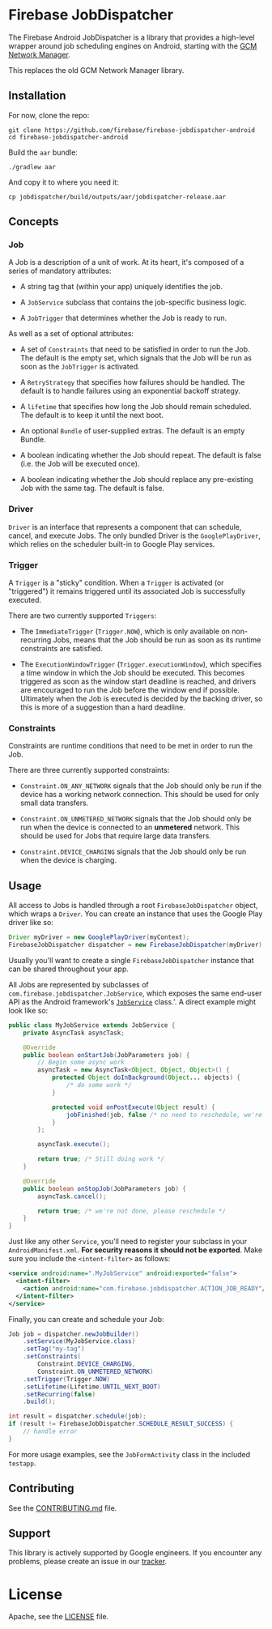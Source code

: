 # Firebase JobDispatcher

The Firebase Android JobDispatcher is a library that provides a high-level wrapper around job
scheduling engines on Android, starting with the [GCM Network Manager][nts].

This replaces the old GCM Network Manager library.

## Installation

For now, clone the repo:
```
git clone https://github.com/firebase/firebase-jobdispatcher-android
cd firebase-jobdispatcher-android
```

Build the `aar` bundle:
```
./gradlew aar
```
And copy it to where you need it:
```
cp jobdispatcher/build/outputs/aar/jobdispatcher-release.aar
```

## Concepts

### Job

A Job is a description of a unit of work. At its heart, it's composed of a
series of mandatory attributes:

-   A string tag that (within your app) uniquely identifies the job.

-   A `JobService` subclass that contains the job-specific business logic.

-   A `JobTrigger` that determines whether the Job is ready to run.

As well as a set of optional attributes:

-   A set of `Constraints` that need to be satisfied in order to run the Job.
    The default is the empty set, which signals that the Job will be run as soon
    as the `JobTrigger` is activated.

-   A `RetryStrategy` that specifies how failures should be handled. The default
    is to handle failures using an exponential backoff strategy.

-   A `lifetime` that specifies how long the Job should remain scheduled. The
    default is to keep it until the next boot.

-   An optional `Bundle` of user-supplied extras. The default is an empty
    Bundle.

-   A boolean indicating whether the Job should repeat. The default is false
    (i.e. the Job will be executed once).

-   A boolean indicating whether the Job should replace any pre-existing Job
    with the same tag. The default is false.

### Driver

`Driver` is an interface that represents a component that can schedule, cancel,
and execute Jobs. The only bundled Driver is the `GooglePlayDriver`, which
relies on the scheduler built-in to Google Play services.

### Trigger

A `Trigger` is a "sticky" condition. When a `Trigger` is activated (or
"triggered") it remains triggered until its associated Job is successfully
executed.

There are two currently supported `Triggers`:

-   The `ImmediateTrigger` (`Trigger.NOW`), which is only available on
    non-recurring Jobs, means that the Job should be run as soon as its runtime
    constraints are satisfied.

-   The `ExecutionWindowTrigger` (`Trigger.executionWindow`), which specifies a
    time window in which the Job should be executed. This becomes triggered as
    soon as the window start deadline is reached, and drivers are encouraged to
    run the Job before the window end if possible. Ultimately when the Job is
    executed is decided by the backing driver, so this is more of a suggestion
    than a hard deadline.

### Constraints

Constraints are runtime conditions that need to be met in order to run the Job.

There are three currently supported constraints:

-   `Constraint.ON_ANY_NETWORK` signals that the Job should only be run if the
    device has a working network connection. This should be used for only small
    data transfers.

-   `Constraint.ON_UNMETERED_NETWORK` signals that the Job should only be run
    when the device is connected to an **unmetered** network. This should be
    used for Jobs that require large data transfers.

-   `Constraint.DEVICE_CHARGING` signals that the Job should only be run when
    the device is charging.

## Usage

All access to Jobs is handled through a root `FirebaseJobDispatcher` object,
which wraps a `Driver`. You can create an instance that uses the Google Play
driver like so:

```java
Driver myDriver = new GooglePlayDriver(myContext);
FirebaseJobDispatcher dispatcher = new FirebaseJobDispatcher(myDriver);
```

Usually you'll want to create a single `FirebaseJobDispatcher` instance that can
be shared throughout your app.

All Jobs are represented by subclasses of
`com.firebase.jobdispatcher.JobService`, which exposes the same end-user API as
the Android framework's [`JobService`][jobservice] class.'. A direct example
might look like so:

```java
public class MyJobService extends JobService {
    private AsyncTask asyncTask;

    @Override
    public boolean onStartJob(JobParameters job) {
        // Begin some async work
        asyncTask = new AsyncTask<Object, Object, Object>() {
            protected Object doInBackground(Object... objects) {
                /* do some work */
            }

            protected void onPostExecute(Object result) {
                jobFinished(job, false /* no need to reschedule, we're done */);
            }
        };

        asyncTask.execute();

        return true; /* Still doing work */
    }

    @Override
    public boolean onStopJob(JobParameters job) {
        asyncTask.cancel();

        return true; /* we're not done, please reschedule */
    }
}
```

Just like any other `Service`, you'll need to register your subclass in your
`AndroidManifest.xml`. **For security reasons it should not be exported**. Make
sure you include the `<intent-filter>` as follows:

```xml
<service android:name=".MyJobService" android:exported="false">
  <intent-filter>
    <action android:name="com.firebase.jobdispatcher.ACTION_JOB_READY"/>
  </intent-filter>
</service>
```

Finally, you can create and schedule your Job:

```java
Job job = dispatcher.newJobBuilder()
    .setService(MyJobService.class)
    .setTag("my-tag")
    .setConstraints(
        Constraint.DEVICE_CHARGING,
        Constraint.ON_UNMETERED_NETWORK)
    .setTrigger(Trigger.NOW)
    .setLifetime(Lifetime.UNTIL_NEXT_BOOT)
    .setRecurring(false)
    .build();

int result = dispatcher.schedule(job);
if (result != FirebaseJobDispatcher.SCHEDULE_RESULT_SUCCESS) {
    // handle error
}
```

For more usage examples, see the `JobFormActivity` class in the included
`testapp`.

## Contributing

See the [CONTRIBUTING.md](CONTRIBUTING.md) file.

## Support

This library is actively supported by Google engineers. If you encounter any
problems, please create an issue in our [tracker](/issues).

# License

Apache, see the [LICENSE](LICENSE) file.

[nts]: https://developers.google.com/cloud-messaging/network-manager
[jobservice]: https://developer.android.com/reference/android/app/job/JobService.html

